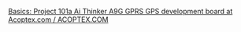 

[Basics: Project 101a Ai Thinker A9G GPRS GPS development board at Acoptex.com / ACOPTEX.COM](https://acoptex.com/project/15083/basics-project-101a-ai-thinker-a9g-gprs-gps-development-board-at-acoptexcom/)



